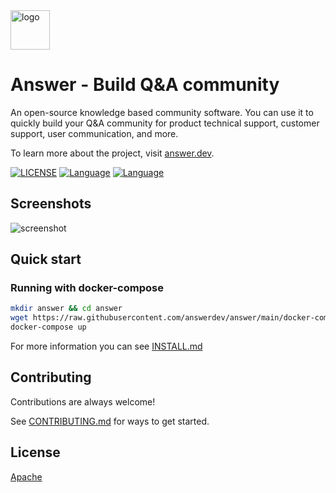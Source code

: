 <a href="https://answer.dev">
    <img alt="logo" src="docs/img/answer-logo-flat.svg" height="63px">
</a>

# Answer - Build Q&A community

An open-source knowledge based community software. You can use it to quickly build your Q&A community for product technical support, customer support, user communication, and more.

To learn more about the project, visit [answer.dev](https://answer.dev).

[![LICENSE](https://img.shields.io/badge/License-Apache-green)](https://github.com/answerdev/answer/blob/main/LICENSE)
[![Language](https://img.shields.io/badge/Language-Go-blue.svg)](https://golang.org/)
[![Language](https://img.shields.io/badge/Language-React-blue.svg)](https://reactjs.org/)

## Screenshots

![screenshot](docs/img/screenshot.png)

## Quick start

### Running with docker-compose

```bash
mkdir answer && cd answer
wget https://raw.githubusercontent.com/answerdev/answer/main/docker-compose.yaml
docker-compose up
```

For more information you can see [INSTALL.md](./INSTALL.md)

## Contributing

Contributions are always welcome!

See [CONTRIBUTING.md](CONTRIBUTING.md) for ways to get started.

## License

[Apache](https://github.com/answerdev/answer/blob/main/LICENSE)
